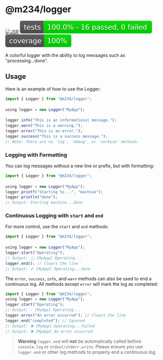 # @m234/logger

[![JSR](https://jsr.io/badges/@m234/logger)](https://jsr.io/@m234/logger)
![Tests](./assets/badge-tests.svg) ![Tests coverage](./assets/badge-cov.svg)

A colorful logger with the ability to log messages such as "processing...done".

## Usage

Here is an example of how to use the Logger:

```ts
import { Logger } from "@m234/logger";

using logger = new Logger("MyApp");

logger.info("This is an informational message.");
logger.warn("This is a warning.");
logger.error("This is an error.");
logger.success("This is a success message.");
// Note: There are no 'log', 'debug', or 'verbose' methods.
```

### Logging with Formatting

You can log messages without a new line or prefix, but with formatting:

```ts
import { Logger } from "@m234/logger";

using logger = new Logger("MyApp");
logger.printf("Starting %s...", "machine");
logger.println("done");
// Output: Starting machine...done
```

### Continuous Logging with `start` and `end`

For more control, use the `start` and `end` methods:

```ts
import { Logger } from "@m234/logger";

using logger = new Logger("MyApp");
logger.start("Operating");
// Output: ⓘ [MyApp] Operating...
logger.end(); // Clears the line
// Output: ✔ [MyApp] Operating...done
```

The `error`, `success`, `info`, and `warn` methods can also be used to end a
continuous log. All methods except `error` will mark the log as completed:

```ts
import { Logger } from "@m234/logger";
using logger = new Logger("MyApp");
logger.start("Operating");
// Output: - [MyApp] Operating...
logger.error("An error occurred"); // Clears the line
logger.end("completed"); // Ignored
// Output: ✖ [MyApp] Operating...failed
// Output: ✖ [MyApp] An error occurred
```

> **Warning** `logger.end` will **not** be automatically called before
> `console.log` or `stdout/stderr.write`. Please ensure you use `logger.end` or
> other log methods to properly end a continuous log.
